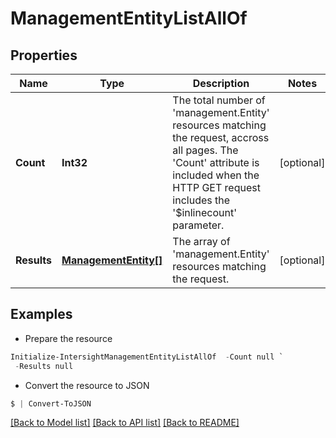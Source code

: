 # ManagementEntityListAllOf
## Properties

Name | Type | Description | Notes
------------ | ------------- | ------------- | -------------
**Count** | **Int32** | The total number of &#39;management.Entity&#39; resources matching the request, accross all pages. The &#39;Count&#39; attribute is included when the HTTP GET request includes the &#39;$inlinecount&#39; parameter. | [optional] 
**Results** | [**ManagementEntity[]**](ManagementEntity.md) | The array of &#39;management.Entity&#39; resources matching the request. | [optional] 

## Examples

- Prepare the resource
```powershell
Initialize-IntersightManagementEntityListAllOf  -Count null `
 -Results null
```

- Convert the resource to JSON
```powershell
$ | Convert-ToJSON
```

[[Back to Model list]](../README.md#documentation-for-models) [[Back to API list]](../README.md#documentation-for-api-endpoints) [[Back to README]](../README.md)


